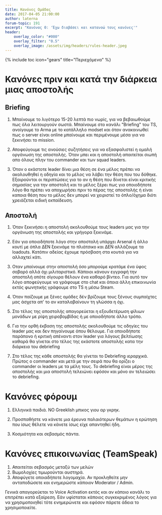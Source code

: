 ```yaml
---
title: Κανόνες Ομάδας
date: 2017-04-05 21:00:00
author: laterna
forum-topic: 191
excerpt: "Κανόνας 0: 'Έχω διαβάσει και κατανοώ τους κανόνες'"
header:
    overlay_color: "#000"
    overlay_filter: "0.5"
    overlay_image: /assets/img/headers/rules-header.jpeg
---
```


{% include toc icon="gears" title="Περιεχόμενα" %}

# Κανόνες πριν και κατά την διάρκεια μιας αποστολής

## Briefing

1. Μπαίνουμε το λιγότερο 15-20 λεπτά πιο νωρίς, για να βεβαιωθούμε πως όλα λειτουργούν σωστά. Μπαίνουμε στο κανάλι "Briefing" του TS, ανοίγουμε το Arma με το κατάλληλο modset και όταν ανακοινωθεί πως ο server είναι online μπαίνουμε και περιμένουμε μέσα για να ξεκινήσει το mission.

1. Αποφεύγουμε τις ανούσιες συζητήσεις για να εξασφαλιστεί η ομαλή οργάνωση της αποστολής. Όταν μπει και η αποστολή απαιτείται σιωπή απο όλους πλην του commander και των squad leaders.

1. Όταν ο εκάστοτε leader δίνει μια θέση σε ένα μέλος πρέπει να ακολουθηθεί η οδηγία και το μέλος να λάβει την θέση που του δόθηκε. Εξαιρούνται οι περιπτώσεις για το αν η θέση που δίνεται είναι κριτικής σημασίας για την αποστολή και το μέλος ξέρει πως για οποιοδήποτε λόγο θα πρέπει να αποχωρήσει πριν το πέρας της αποστολής ή είναι καποια θέση που το μέλος δεν μπορεί να χειριστεί το όπλο/όχημα διότι χρειάζεται ειδική εκπαίδευση.

## Αποστολή

1. Όταν ξεκινήσει η αποστολή ακολουθούμε τους leaders μας για την οργάνωση της αποστολής και γρήγορα ξεκινάμε.

1. Εάν για οποιοδήποτε λόγο στην αποστολή υπάρχει Arsenal ή άλλο κουτί με όπλα ΔΕΝ ξεκινάμε το πλιάτσικο και ΔΕΝ αλλάζουμε τα loadouts. Κατόπιν αδείας έχουμε πρόσβαση στα κουτιά για να αλλαχτεί κάτι.

1. Οταν μπαίνουμε στην αποστολή όσο μπορούμε κρατάμε ένα ύφος σοβαρό αλλά όχι μιλιταριστικό. Κάποιοι κάνουν εγγραφή την αποστολή οπότε σίγουρα θέλουν ένα καθαρό βίντεο. Για αυτό τον λόγο αποφεύγουμε να γράφουμε στο chat και όποια άλλη επικοινωνία εκτός φωνητικής γράφουμε στο TS η μέσω Steam.

1. Όταν παίζουμε με ξένες ομάδες δέν βρίζουμε τους ξένους συμπαίχτες μας άσχετα απ' το αν καταλαβαίνουν τη γλώσσα η όχι.

1. Στο τέλος της αποστολής απαγορεύεται η εξουδετέρωση φίλιων μονάδων με ρίψη χειροβομβίδας ή με οποιοδήποτε άλλο τρόπο.

1. Για την ορθή έκβαση της αποστολής ακολουθούμε τις οδηγίες του leader μας και δεν πηγαίνουμε όπου θέλουμε. Για οποιοδήποτε παράπονο ή κριτική απέναντι στον leader για λόγους βελτίωσης καθαρά θα γίνεται στο τέλος της εκάστοτε αποστολής κατα την διάρκεια του debriefing

1. Στο τέλος της κάθε αποστολής θα γίνεται το Debriefing ιεραρχικά. Πρώτος ο commander και μετά με την σειρά που θα ορίζει ο commander οι leaders με τα μέλη τους. Το debriefing είναι μέρος της αποστολής και μια αποστολή τελειώνει εφόσον και μόνο αν τελειώσει το debriefing.

# Κανόνες φόρουμ

1. Ελληνικά παιδιά. NO Greeklish μπικος γιου αρ γκρηκ.

1. Προσπαθήστε να κάνετε μια έρευνα παλαιότερων θεμάτων η ερώτηση που ίσως θέλετε να κάνετε ίσως είχε απαντηθεί ήδη.

1. Κοσμιότητα και σεβασμός πάντα.

# Κανόνες επικοινωνίας (TeamSpeak)

1. Απαιτείται σεβασμός μεταξύ των μελών
1. Βωμολοχίες τιμωρούνται αυστηρά.
1. Αποφύγετε οποιαδήποτε λογομαχία. Αν προκληθείτε μην ανταποδώσετε και ενημερώστε κάποιον Moderator / Admin.

Γενικά απαγορεύεται το Voice Activation εκτός και αν κάποιο κανάλι το επιτρέπει κατά εξαίρεση. Εάν υφίσταται κάποιος συγκεκριμένος λόγος για να χρησιμοποιηθεί τότε ενημερώνετε και εφόσον πάρετε άδεια το χρησιμοποιείτε.
